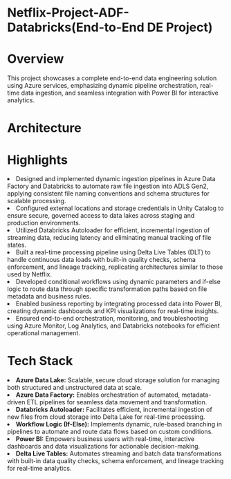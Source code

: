 # Netflix-Project-ADF-Databricks(End-to-End DE Project)

# Overview
This project showcases a complete end-to-end data engineering solution using Azure services, emphasizing dynamic pipeline orchestration, real-time data ingestion, and seamless integration with Power BI for interactive analytics.

# Architecture

# Highlights
<li>Designed and implemented dynamic ingestion pipelines in Azure Data Factory and Databricks to automate raw file ingestion into ADLS Gen2, applying consistent file naming conventions and schema structures for scalable processing.
<li>Configured external locations and storage credentials in Unity Catalog to ensure secure, governed access to data lakes across staging and production environments.
<li>Utilized Databricks Autoloader for efficient, incremental ingestion of streaming data, reducing latency and eliminating manual tracking of file states.
<li>Built a real-time processing pipeline using Delta Live Tables (DLT) to handle continuous data loads with built-in quality checks, schema enforcement, and lineage tracking, replicating architectures similar to those used by Netflix.
<li>Developed conditional workflows using dynamic parameters and if-else logic to route data through specific transformation paths based on file metadata and business rules.
<li>Enabled business reporting by integrating processed data into Power BI, creating dynamic dashboards and KPI visualizations for real-time insights.
<li>Ensured end-to-end orchestration, monitoring, and troubleshooting using Azure Monitor, Log Analytics, and Databricks notebooks for efficient operational management.

# Tech Stack
<li><b>Azure Data Lake:</b> Scalable, secure cloud storage solution for managing both structured and unstructured data at scale.

<li><b>Azure Data Factory:</b> Enables orchestration of automated, metadata-driven ETL pipelines for seamless data movement and transformation.

<li><b>Databricks Autoloader:</b> Facilitates efficient, incremental ingestion of new files from cloud storage into Delta Lake for real-time processing.

<li><b>Workflow Logic (If-Else):</b> Implements dynamic, rule-based branching in pipelines to automate and route data flows based on custom conditions.

<li><b>Power BI:</b> Empowers business users with real-time, interactive dashboards and data visualizations for actionable decision-making.

<li><b>Delta Live Tables:</b> Automates streaming and batch data transformations with built-in data quality checks, schema enforcement, and lineage tracking for real-time analytics.
